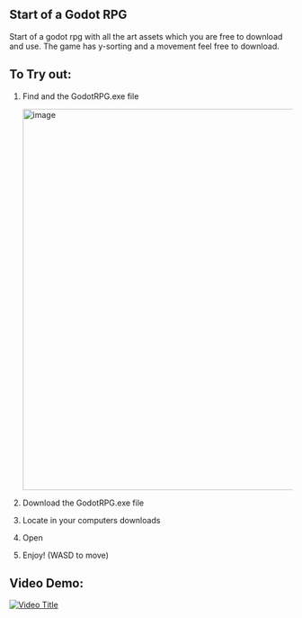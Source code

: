 ## Start of a Godot RPG
Start of a godot rpg with all the art assets which you are free to download and use. The game has y-sorting and a movement feel free to download.
## To Try out:

  1. Find and the GodotRPG.exe file
     
     <img width="677" alt="image" src="https://github.com/user-attachments/assets/1acf54e5-6e1f-4231-9578-3472fbacd38a">

  2. Download the GodotRPG.exe file

  3. Locate in your computers downloads

  4. Open

  5. Enjoy! (WASD to move)

## Video Demo:
[![Video Title](https://img.youtube.com/vi/5N-s9HXW8cs/0.jpg)](https://www.youtube.com/watch?v=5N-s9HXW8cs)

